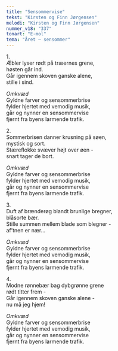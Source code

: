 ```yaml
---
title: "Sensommervise"
tekst: "Kirsten og Finn Jørgensen"
melodi: "Kirsten og Finn Jørgensen"
nummer_v18: "337"
tonart: "E-mol"
tema: "Året – sensommer"
---
```


1\.\
Æbler lyser rødt på træernes grene,\
høsten går ind.\
Går igennem skoven ganske alene,\
stille i sind.

*Omkvæd*\
Gyldne farver og sensommerbrise\
fylder hjertet med vemodig musik,\
går og nynner en sensommervise\
fjernt fra byens larmende trafik.

2\.\
Sommerbrisen danner krusning på søen,\
mystisk og sort.\
Stæreflokke svæver højt over øen -\
snart tager de bort.

*Omkvæd*\
Gyldne farver og sensommerbrise\
fylder hjertet med vemodig musik,\
går og nynner en sensommervise\
fjernt fra byens larmende trafik.

3\.\
Duft af brænderøg blandt brunlige bregner,\
blåsorte bær.\
Stille summen mellem blade som blegner -\
af’tnen er nær...

*Omkvæd*\
Gyldne farver og sensommerbrise\
fylder hjertet med vemodig musik,\
går og nynner en sensommervise\
fjernt fra byens larmende trafik.

4\.\
Modne rønnebær bag dybgrønne grene\
rødt titter frem -\
Går igennem skoven ganske alene -\
nu må jeg hjem!

*Omkvæd*\
Gyldne farver og sensommerbrise\
fylder hjertet med vemodig musik,\
går og nynner en sensommervise\
fjernt fra byens larmende trafik.